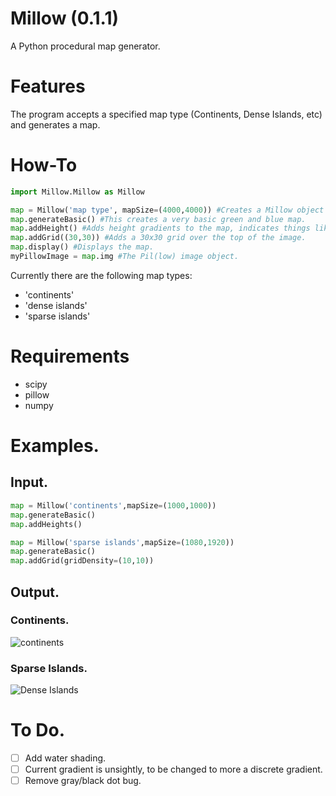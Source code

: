 # Millow (0.1.1)
A Python procedural map generator. 

# Features
The program accepts a specified map type (Continents, Dense Islands, etc) and generates a map.

# How-To
```python
import Millow.Millow as Millow

map = Millow('map type', mapSize=(4000,4000)) #Creates a Millow object with a given map type, and its 4000x4000 pixels.
map.generateBasic() #This creates a very basic green and blue map.
map.addHeight() #Adds height gradients to the map, indicates things like hills, etc.
map.addGrid((30,30)) #Adds a 30x30 grid over the top of the image. 
map.display() #Displays the map.
myPillowImage = map.img #The Pil(low) image object.
```


Currently there are the following map types:
- 'continents'
- 'dense islands'
- 'sparse islands'

# Requirements 

- scipy
- pillow
- numpy

# Examples.

## Input.
```python
map = Millow('continents',mapSize=(1000,1000))
map.generateBasic()
map.addHeights()

map = Millow('sparse islands',mapSize=(1080,1920))
map.generateBasic()
map.addGrid(gridDensity=(10,10))
```
## Output.

### Continents.
![continents](https://github.com/Jackbytes/Millow-Map/blob/main/img/continents.png "Continents")

### Sparse Islands.
![Dense Islands](https://github.com/Jackbytes/Millow-Map/blob/main/img/sparseislands.png "Sparse Islands")

# To Do.

- [ ] Add water shading.
- [ ] Current gradient is unsightly, to be changed to more a discrete gradient.
- [ ] Remove gray/black dot bug.
